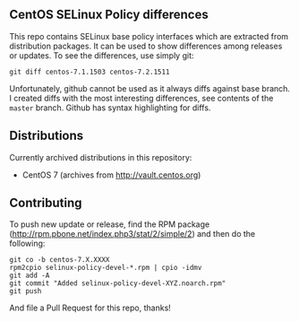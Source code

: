 CentOS SELinux Policy differences
---------------------------------

This repo contains SELinux base policy interfaces which are extracted from
distribution packages. It can be used to show differences among releases or
updates. To see the differences, use simply git:

    git diff centos-7.1.1503 centos-7.2.1511

Unfortunately, github cannot be used as it always diffs against base branch.
I created diffs with the most interesting differences, see contents of the
`master` branch. Github has syntax highlighting for diffs.

Distributions
-------------

Currently archived distributions in this repository:

 * CentOS 7 (archives from http://vault.centos.org)

Contributing
------------

To push new update or release, find the RPM package
(http://rpm.pbone.net/index.php3/stat/2/simple/2) and then do the following:

    git co -b centos-7.X.XXXX
    rpm2cpio selinux-policy-devel-*.rpm | cpio -idmv
    git add -A
    git commit "Added selinux-policy-devel-XYZ.noarch.rpm"
    git push

And file a Pull Request for this repo, thanks!
